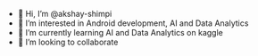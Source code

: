 - 👋 Hi, I’m @akshay-shimpi
- 👀 I’m interested in Android development, AI and Data Analytics
- 🌱 I’m currently learning AI and Data Analytics on kaggle
- 💞️ I’m looking to collaborate

<!---
akshay-shimpi/akshay-shimpi is a ✨ special ✨ repository because its `README.md` (this file) appears on your GitHub profile.
You can click the Preview link to take a look at your changes.
--->
